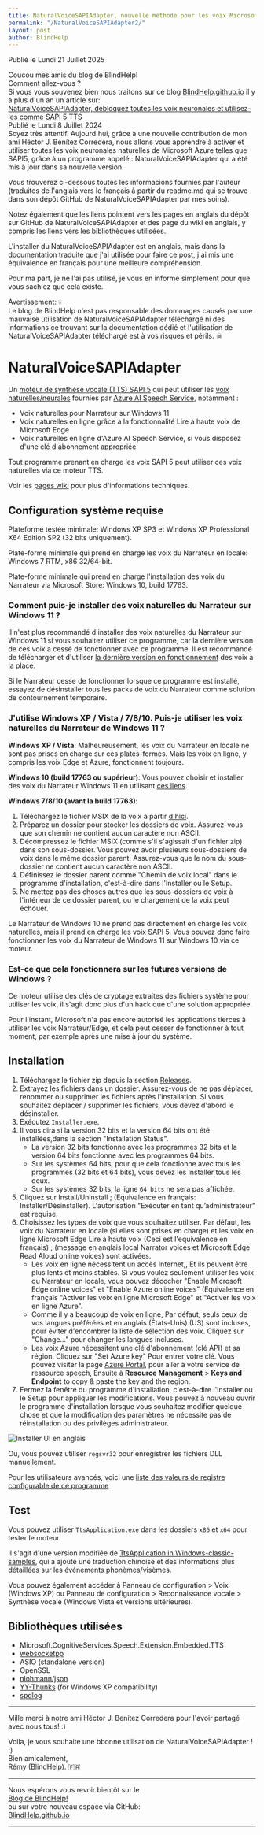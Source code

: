 ```yaml
---
title: NaturalVoiceSAPIAdapter, nouvelle méthode pour les voix Microsoft 2025 vient de sortir
permalink: "/NaturalVoiceSAPIAdapter2/"
layout: post
author: BlindHelp
---
```


<footer>Publié le Lundi 21 Juillet 2025</footer>

Coucou mes amis du blog de BlindHelp!    
Comment allez-vous ?    
Si vous vous souvenez bien nous traitons sur ce blog [BlindHelp.github.io](https://blindhelp.github.io) il y a plus d'un an un article sur:    
[NaturalVoiceSAPIAdapter, débloquez toutes les voix neuronales et utilisez-les comme SAPI 5 TTS](https://blindhelp.github.io/NaturalVoiceSAPIAdapter)    
Publié le Lundi 8 Juillet 2024    
Soyez très attentif. Aujourd'hui, grâce à une nouvelle contribution de mon ami <span lang="es">Héctor J. Benítez Corredera</span>, nous allons vous apprendre à activer et utiliser toutes les voix neuronales naturelles de Microsoft Azure telles que SAPI5, grâce à un programme appelé : NaturalVoiceSAPIAdapter qui a été mis à jour dans sa nouvelle version.    

Vous trouverez ci-dessous toutes les informacions fournies par l'auteur (traduites de l'anglais vers le français à partir du readme.md qui se trouve dans son dépôt GitHub de NaturalVoiceSAPIAdapter par mes soins).

Notez également que les liens pointent vers les pages en anglais du dépôt sur GitHub de NaturalVoiceSAPIAdapter et des page du  wiki en anglais, y compris les liens vers les bibliothèques utilisées.

L'installer du NaturalVoiceSAPIAdapter est en anglais, mais dans la documentation traduite que j'ai utilisée pour faire ce post, j'ai mis une équivalence en français pour une meilleure compréhension.

Pour ma part, je ne l'ai pas utilisé, je vous en informe simplement pour que vous sachiez que cela existe.

Avertissement: 💀    
Le blog de BlindHelp n'est pas responsable des dommages causés par une mauvaise utilisation de NaturalVoiceSAPIAdapter téléchargé ni des informations ce trouvant sur la documentation dédié et l'utilisation de NaturalVoiceSAPIAdapter téléchargé est à vos risques et périls. ☠    

# NaturalVoiceSAPIAdapter

Un [moteur de synthèse vocale (TTS) SAPI 5][1] qui peut utiliser les [voix naturelles/neurales][2] fournies par [Azure AI Speech Service][3], notamment :

- Voix naturelles pour Narrateur sur Windows 11
- Voix naturelles en ligne grâce à la fonctionnalité Lire à haute voix de Microsoft Edge
- Voix naturelles en ligne d'Azure AI Speech Service, si vous disposez d'une clé d'abonnement appropriée

Tout programme prenant en charge les voix SAPI 5 peut utiliser ces voix naturelles via ce moteur TTS.

Voir les [pages wiki][4] pour plus d'informations techniques.

## Configuration système requise

Plateforme testée minimale: Windows XP SP3 et Windows XP Professional X64 Edition SP2 (32 bits uniquement).

Plate-forme minimale qui prend en charge les voix du Narrateur en locale: Windows 7 RTM, x86 32/64-bit.

Plate-forme minimale qui prend en charge l'installation des voix du Narrateur via Microsoft Store: Windows 10, build 17763.

### Comment puis-je installer des voix naturelles du Narrateur sur Windows 11 ?

Il n'est plus recommandé d'installer des voix naturelles du Narrateur sur Windows 11 si vous souhaitez utiliser ce programme, car la dernière version de ces voix a cessé de fonctionner avec ce programme. Il est recommandé de télécharger et d'utiliser [la dernière version en fonctionnement][5] des voix à la place.

Si le Narrateur cesse de fonctionner lorsque ce programme est installé, essayez de désinstaller tous les packs de voix du Narrateur comme solution de contournement temporaire.

### J'utilise Windows XP / Vista / 7/8/10. Puis-je utiliser les voix naturelles du Narrateur de Windows 11 ?

**Windows XP / Vista**: Malheureusement, les voix du Narrateur en locale ne sont pas prises en charge sur ces plates-formes. Mais les voix en ligne, y compris les voix Edge et Azure, fonctionnent toujours.

**Windows 10 (build 17763 ou supérieur)**: Vous pouvez choisir et installer des voix du Narrateur Windows 11 en utilisant [ces liens][5].

**Windows 7/8/10 (avant la build 17763)**:
1. Téléchargez le fichier  MSIX de la voix à partir [d'hici][5].
2. Préparez un dossier pour stocker les dossiers de voix. Assurez-vous que son chemin ne contient aucun caractère non ASCII.
3. Décompressez le fichier MSIX (comme s'il s'agissait d'un fichier zip) dans son sous-dossier. Vous pouvez avoir plusieurs sous-dossiers de voix dans le même dossier parent. Assurez-vous que le nom du sous-dossier ne contient aucun caractère non ASCII.
4. Définissez le dossier parent comme "Chemin de voix  local" dans le programme d'installation, c'est-à-dire dans l'Installer ou le Setup.
5. Ne mettez pas des choses autres que les sous-dossiers de voix à l'intérieur de ce dossier parent, ou le chargement de la voix peut échouer.

Le Narrateur de Windows 10 ne prend pas directement en charge les voix naturelles, mais il prend en charge les voix SAPI 5. Vous pouvez donc faire fonctionner les voix du Narrateur de Windows 11 sur Windows 10 via ce moteur.

### Est-ce que cela fonctionnera sur les futures versions de Windows ?

Ce moteur utilise des clés de cryptage extraites des fichiers système pour utiliser les voix, il s'agit donc plus d'un hack que d'une solution appropriée.

Pour l'instant, Microsoft n'a pas encore autorisé les applications tierces à utiliser les voix Narrateur/Edge, et cela peut cesser de fonctionner à tout moment, par exemple après une mise à jour du système.

## Installation

1. Téléchargez le fichier zip depuis la section [Releases][6].
2. Extrayez les fichiers dans un dossier. Assurez-vous de ne pas déplacer, renommer ou supprimer les fichiers après l'installation. Si vous souhaitez déplacer / supprimer les fichiers, vous devez d'abord le désinstaller.
3. Exécutez `Installer.exe`.
4. Il vous dira si la version 32 bits et la version 64 bits ont été installées,dans la section "Installation Status".
    - La version 32 bits fonctionne avec les programmes 32 bits et la version 64 bits fonctionne avec les programmes 64 bits.
    - Sur les systèmes 64 bits, pour que cela fonctionne avec tous les programmes (32 bits et 64 bits), vous devez les installer tous les deux.
    - Sur les systèmes 32 bits, la ligne `64 bits` ne sera pas affichée.
5. Cliquez sur Install/Uninstall ; (Equivalence en français: Installer/Désinstaller). L'autorisation "Exécuter en tant qu’administrateur" est requise.
6. Choisissez les types de voix que vous souhaitez utiliser. Par défaut, les voix du Narrateur en locale (si elles sont prises en charge) et les voix en ligne  Microsoft Edge Lire à haute voix (Ceci est l'equivalence en français) ; (message en anglais local Narrator voices et Microsoft Edge Read Aloud online voices) sont activées.
    - Les voix en ligne nécessitent un accès Internet,, Et ils peuvent être plus lents et moins stables. Si vous voulez seulement utiliser les voix du Narrateur en locale, vous pouvez décocher "Enable Microsoft Edge online voices" et "Enable Azure online voices" (Equivalence en français "Activer les voix en ligne Microsoft Edge" et "Activer les voix en ligne Azure".
    - Comme il y a beaucoup de voix en ligne, Par défaut, seuls ceux de vos langues préférées et en anglais (États-Unis) (US) sont incluses, pour éviter d'encombrer la liste de sélection des voix. Cliquez sur "Change..." pour changer les langues incluses.
    - Les voix Azure nécessitent une clé d'abonnement (clé API) et sa région. Cliquez sur "Set Azure key" Pour entrer votre clé. Vous pouvez visiter  la page [Azure Portal](https://portal.azure.com/), pour aller à votre  service de ressource speech, Ensuite à  **Resource Management** > **Keys and Endpoint** to copy & paste the key and the region.
  7. Fermez la fenêtre du programme d'installation, c'est-à-dire l'Installer ou le Setup pour appliquer les modifications. Vous pouvez à nouveau ouvrir le programme d'installation lorsque vous souhaitez modifier quelque chose et que la modification des paramètres ne nécessite pas de réinstallation ou des privilèges administrateur.

![Installer UI en anglais](https://github.com/user-attachments/assets/422264b8-a2ef-4ab7-96e9-4017dd88ca13)


Ou, vous pouvez utiliser `regsvr32` pour enregistrer les fichiers DLL manuellement.


Pour les utilisateurs avancés, voici une [liste des valeurs de registre configurable de ce programme][8]

## Test

Vous pouvez utiliser `TtsApplication.exe` dans les dossiers `x86` et `x64` pour tester le moteur.

Il s'agit d'une version modifiée de [TtsApplication in Windows-classic-samples][7], qui a ajouté une traduction chinoise et des informations plus détaillées sur les événements phonèmes/visèmes.

Vous pouvez également accéder à Panneau de configuration > Voix (Windows XP) ou Panneau de configuration > Reconnaissance vocale > Synthèse vocale (Windows Vista et versions ultérieures).

## Bibliothèques utilisées
- Microsoft.CognitiveServices.Speech.Extension.Embedded.TTS
- [websocketpp](https://github.com/zaphoyd/websocketpp)
- ASIO (standalone version)
- OpenSSL
- [nlohmann/json](https://github.com/nlohmann/json)
- [YY-Thunks](https://github.com/Chuyu-Team/YY-Thunks) (for Windows XP compatibility)
- [spdlog](https://github.com/gabime/spdlog)


[1]: https://learn.microsoft.com/en-us/previous-versions/windows/desktop/ms717037(v=vs.85)
[2]: https://speech.microsoft.com/portal/voicegallery
[3]: https://learn.microsoft.com/azure/ai-services/speech-service/
[4]: https://github.com/gexgd0419/NaturalVoiceSAPIAdapter/wiki
[5]: https://github.com/gexgd0419/NaturalVoiceSAPIAdapter/wiki/Narrator-natural-voice-download-links
[6]: https://github.com/gexgd0419/NaturalVoiceSAPIAdapter/releases
[7]: https://github.com/microsoft/Windows-classic-samples/tree/main/Samples/Win7Samples/winui/speech/ttsapplication
[8]: https://github.com/gexgd0419/NaturalVoiceSAPIAdapter/wiki/Configurable-registry-values


---

Mille merci à notre ami <span lang="es">Héctor J. Benítez Corredera</span> pour l'avoir partagé avec nous tous! :)    

Voila, je vous souhaite une bbonne utilisation de NaturalVoiceSAPIAdapter ! :)    
Bien amicalement,    
Rémy (BlindHelp). 🇫🇷    

---

Nous espérons vous revoir bientôt sur le      
[Blog de BlindHelp!](http://blindhelp.blogspot.fr/)                    
ou sur  votre nouveau espace via GitHub:                     
[BlindHelp.github.io](https://blindhelp.github.io)                    

---
